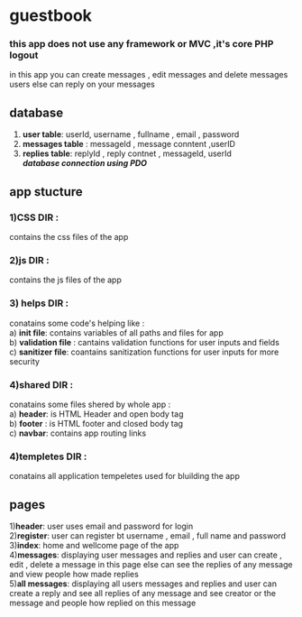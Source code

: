 # guestbook 
### this app does not use any framework or MVC ,it's core PHP  logout
in this app you can create messages , edit messages and delete messages
users else can reply on your messages
## database 
1) **user table**: userId, username , fullname , email , password </br>
2) **messages table** : messageId , message conntent ,userID </br>
3) **replies table**: replyId , reply contnet , messageId, userId </br>
***database connection using PDO***
## app stucture 
### 1)CSS DIR : 
 contains the css files of the app 
### 2)js DIR : 
contains the js files of the app 
### 3) helps DIR : 
  conatains some code's helping like :</br>
  a) **init file**:  contains variables of all paths and files for app  </br>
  b) **validation file** : cantains validation functions for user inputs and fields  </br>
  c) **sanitizer file**: coantains sanitization functions for user inputs for more security </br>
  
### 4)shared DIR :
   conatains some files shered by whole app :</br>
  a) **header**:  is HTML Header and open body tag  </br>
  b) **footer** : is HTML footer and closed body tag </br>
  c) **navbar**: contains app routing links </br>

### 4)templetes DIR :
   conatains all application tempeletes used for bluilding the app 
 ## pages 
   1)**header**: user uses email and password for login </br>
   2)**register**: user can register bt username , email , full name and password </br>
   3)**index**: home and wellcome page of the app </br>
   4)**messages**: displaying user messages and replies and user can create , edit , delete a message in this page else can see the replies of any message and view people
   how made replies </br>
   5)**all messages**: displaying all users messages and replies and user can create a reply and see all replies of any message and see creator or the message and people how replied on this message  </br>
   
